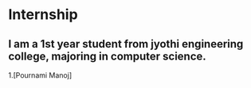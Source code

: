 # Internship

## I am a 1st year student from jyothi engineering college, majoring in computer science.


1.[Pournami Manoj]
